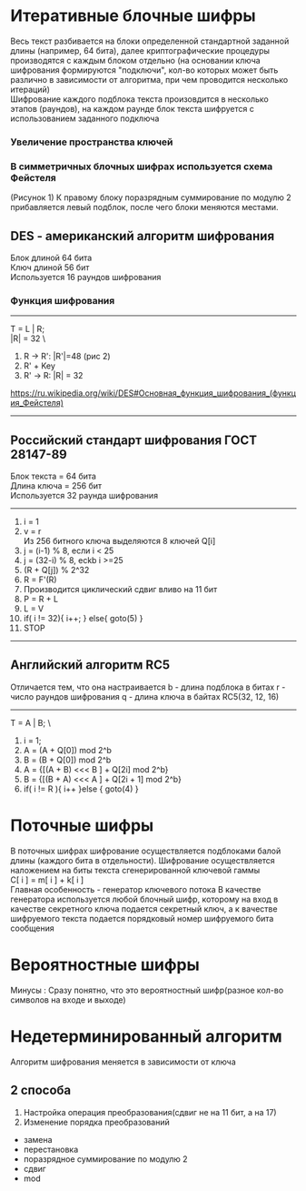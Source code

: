 # Итеративные блочные шифры
Весь текст разбивается на блоки определенной стандартной заданной длины (например, 64 бита), далее криптографические процедуры производятся с каждым блоком отдельно (на основании ключа шифрования формируются "подключи", кол-во которых может быть различно в зависимости от алгоритма, при чем проводится несколько итераций)
\
Шифрование каждого подблока текста произовдится в несколько этапов (раундов), на каждом раунде блок текста шифруется с использованием заданного подключа
### Увеличение пространства ключей
### В симметричных блочных шифрах используется схема Фейстеля
(Рисунок 1)
К правому блоку поразрядным суммирование по модулю 2 прибавляется левый подблок, после чего блоки меняются местами.

## DES - американский алгоритм шифрования
Блок длиной 64 бита\
Ключ длиной 56 бит\
Используется 16 раундов шифрования
### Функция шифрования
----
T = L | R; \
|R| = 32 \
1) R -> R': |R'|=48 (рис 2)
2) R' + Key
3) R' -> R: |R| = 32

https://ru.wikipedia.org/wiki/DES#Основная_функция_шифрования_(функция_Фейстеля)

----


## Российский стандарт шифрования ГОСТ 28147-89

Блок текста = 64 бита\
Длина ключа = 256 бит\
Используется 32 раунда шифрования

-----

1) i = 1
2) v = r\
 Из 256 битного ключа выделяются 8 ключей Q[i]
3) j = (i-1) % 8, если i < 25
4) j = (32-i) % 8, eckb i >=25
5) (R + Q[j]) % 2^32
6) R = F'(R)
7) Производится циклический сдвиг вливо на 11 бит
8) P = R + L
9) L = V
10) if( i != 32){
    i++;
}
else{
    goto(5)
}
11) STOP

------

## Английский алгоритм RC5
Отличается тем, что она настраивается
b - длина подблока в битах
r - число раундов шифрования
q - длина ключа в байтах
RC5(32, 12, 16)

-----
T = A | B; \
1) i = 1;
2) A = (A + Q[0]) mod 2^b
3) B = (B + Q[0]) mod 2^b
4) A = {[(A + B) <<< B ] + Q[2i] mod 2^b}
5) B = {[(B + A) <<< A ] + Q[2i + 1] mod 2^b}
6) if( i != R ){
    i++
}else {
    goto(4)
}

# Поточные шифры
В поточных шифрах шифрование осуществляется подблоками балой длины (каждого бита в отдельности). Шифрование осуществляется наложением на биты текста сгенерированной ключевой гаммы \
С[ i ] = m[ i ] + k[ i ] \
Главная особенность - генератор ключевого потока
В качестве генератора используется любой блочный шифр, которому на вход в качестве секретного ключа подается секретный ключ, а к вачестве шифруемого текста подается порядковый номер шифруемого бита сообщения

# Вероятностные шифры
Минусы : Сразу понятно, что это вероятностный шифр(разное кол-во символов на входе и выходе)

# Недетерминированный алгоритм
Алгоритм шифрования меняется в зависимости от ключа
## 2 способа
1) Настройка операция преобразования(сдвиг не на 11 бит,  а на 17)
2) Изменение порядка преобразований
- замена
- перестановка
- поразрядное суммирование по модулю 2
- сдвиг
- mod